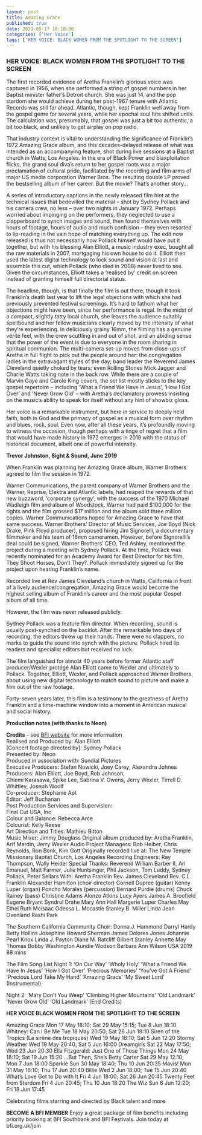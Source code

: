 ```yaml
---
layout: post
title: Amazing Grace
published: true
date: 2021-05-17 18:10:00
categories: ['Her Voice']
tags: ['HER VOICE: BLACK WOMEN FROM THE SPOTLIGHT TO THE SCREEN']
---
```

### HER VOICE: BLACK WOMEN FROM THE SPOTLIGHT TO THE SCREEN 

The first recorded evidence of Aretha Franklin’s glorious voice was captured in 1956, when she performed a string of gospel numbers in her Baptist minister father’s Detroit church. She was just 14, and the pop stardom she would achieve during her post-1967 tenure with Atlantic Records was still far ahead. Atlantic, though, kept Franklin well away from the gospel genre for several years, while her epochal soul hits shifted units. The calculation was, presumably, that gospel was just a bit too authentic, a bit too black, and unlikely to get airplay on pop radio.  

That industry context is vital to understanding the significance of Franklin’s 1972 Amazing Grace album, and this decades-delayed release of what was intended as an accompanying feature, shot during live sessions at a Baptist church in Watts, Los Angeles. In the era of Black Power and blaxploitation flicks, the grand soul diva’s return to her gospel roots was a major proclamation of cultural pride, facilitated by the recording and film arms of major US media corporation Warner Bros. The resulting double LP proved the bestselling album of her career. But the movie? That’s another story…  

A series of introductory captions in the newly released film hint at the technical issues that bedevilled the material – shot by Sydney Pollack and his camera crew, no less – over two nights in January 1972. Perhaps worried about impinging on the performers, they neglected to use a clapperboard to synch images and sound, then found themselves with hours of footage, hours of audio and much confusion – they even resorted to lip-reading in the vain hope of matching everything up. The edit now released is thus not necessarily how Pollack himself would have put it together, but with his blessing Alan Elliott, a music industry exec, bought all the raw materials in 2007, mortgaging his own house to do it. Elliott then used the latest digital technology to lock sound and vision at last and assemble this cut, which Pollack (who died in 2008) never lived to see. Given the circumstances, Elliott takes a ‘realised by’ credit on screen instead of granting himself full directorial status.  

The headline, though, is that finally the film is out there, though it took Franklin’s death last year to lift the legal objections with which she had previously prevented festival screenings. It’s hard to fathom what her objections might have been, since her performance is regal. In the midst of a compact, slightly tatty local church, she leaves the audience suitably spellbound and her fellow musicians clearly moved by the intensity of what they’re experiencing. In deliciously grainy 16mm, the filming has a genuine vérité feel, with the crew scuttling in and out of shot, and an abiding sense that the power of the event is due to everyone in the room sharing in spiritual communion. The multi-camera set-up moves from close-ups of Aretha in full flight to pick out the people around her: the congregation ladies in the extravagant styles of the day; band leader the Reverend James Cleveland quietly choked by tears; even Rolling Stones Mick Jagger and Charlie Watts taking note in the back row. While there are a couple of Marvin Gaye and Carole King covers, the set list mostly sticks to the key gospel repertoire – including ‘What a Friend We Have in Jesus’, ‘How I Got Over’ and ‘Never Grow Old’ – with Aretha’s declamatory prowess insisting on the music’s ability to speak for itself without any hint of showbiz gloss.  

Her voice is a remarkable instrument, but here in service to deeply held faith, both in God and the primacy of gospel as a musical form over rhythm and blues, rock, soul. Even now, after all these years, it’s profoundly moving to witness the occasion, though perhaps with a tinge of regret that a film that would have made history in 1972 emerges in 2019 with the status of historical document, albeit one of powerful intensity.  

**Trevor Johnston, Sight & Sound, June 2019**  

When Franklin was planning her Amazing Grace album, Warner Brothers agreed to film the session in 1972.  

Warner Communications, the parent company of Warner Brothers and the Warner, Reprise, Elektra and Atlantic labels, had reaped the rewards of that new buzzword, ‘corporate synergy’, with the success of the 1970 Michael Wadleigh film and album of Woodstock. Warner had paid $100,000 for the rights and the film grossed $17 million and the album sold three million copies. Warner Communications hoped for Amazing Grace to have that same success.
Warner Brothers’ Director of Music Services, Joe Boyd (Nick Drake, Pink Floyd producer), proposed hiring Jim Signorelli, a documentary filmmaker and his team of 16mm cameramen. However, before Signorelli’s deal could be signed, Warner Brothers’ CEO, Ted Ashley, mentioned the project during a meeting with Sydney Pollack. At the time, Pollack was recently nominated for an Academy Award for Best Director for his film, They Shoot Horses, Don’t They?. Pollack immediately signed up for the project upon hearing Franklin’s name.  

Recorded live at Rev James Cleveland’s church in Watts, California in front of a lively audience/congregation, Amazing Grace would become the highest selling album of Franklin’s career and the most popular Gospel album of all time.  

However, the film was never released publicly.  

Sydney Pollack was a feature film director. When recording, sound is usually post-synched on the backlot. After the remarkable two days of recording, the editors threw up their hands. There were no clappers, no marks to guide the sound into synch with the picture. Pollack hired lip readers and specialist editors but received no luck.  

The film languished for almost 40 years before former Atlantic staff producer/Wexler protégé Alan Elliott came to Wexler and ultimately to Pollack. Together, Elliott, Wexler, and Pollack approached Warner Brothers about using new digital technology to match sound to picture and make a film out of the raw footage.  

Forty-seven years later, this film is a testimony to the greatness of Aretha Franklin and a time-machine window into a moment in American musical and social history.  

**Production notes (with thanks to Neon)**

**Credits** - see [BFI website](https://www2.bfi.org.uk/films-tv-people/5ce28f525419a) for more information  
Realised and Produced by: Alan Elliott  
[Concert footage directed by]: Sydney Pollack  
Presented by: Neon  
Produced in association with: Sundial Pictures  
Executive Producers: Stefan Nowicki, Joey Carey, Alexandra Johnes  
Producers: Alan Elliott, Joe Boyd, Rob Johnson,  
Chiemi Karasawa, Spike Lee, Sabrina V. Owens, Jerry Wexler, Tirrell D. Whittley, Joseph Woolf  
Co-producer: Stephanie Apt  
Editor: Jeff Buchanan  
Post Production Services and Supervision:  
Final Cut USA, Inc  
Colour and Balance: Rebecca Arce  
Colourist: Kelly Reese  
Art Direction and Titles: Mathieu Bitton  
Music Mixer: Jimmy Douglass
Original album produced by: Aretha Franklin,
Arif Mardin, Jerry Wexler
Audio Project Managers: Bob Heiber, 
Chris Reynolds, Ron Bonk, Kim Gott
Originally recorded live at: The New Temple Missionary Baptist Church, Los Angeles
Recording Engineers: Ray Thompson, Wally Heider
Special Thanks: Reverend William Barber II, 
Ari Emanuel, Matt Farmer, Julie Huntsinger, 
Phil Jackson, Tom Luddy, Sydney Pollack, 
Peter Sellars
With:
Aretha Franklin
Rev. James Cleveland
Rev. C.L. Franklin
Alexander Hamilton (choir director)
Cornell Dupree (guitar)
Kenny Luper (organ)
Poncho Morales (percussion)
Bernard Purdie (drums)
Chuck Rainey (bass)
Christine Adams
Alonzo Atkins
Lucy Ayers
James A. Broofield
Eugene Bryant
Syndrul Drahe
Mary Ann Hall
Margerie Luper
Charles May
Ethel Ruth Mcisaac
Odessa L. Mccastle
Stanley B. Miller
Linda Jean Ovenland
Rashi Park	

The Southern California Community Choir:
Donna J. Hammond
Darryl Hardy
Betty Hollins
Josephine Howard
Sherman James
Dolores Jones
Johannie Pearl Knox
Linda J. Payton
Diane M. Ratcliff
Gilbert Stanley
Annette May Thomas
Bobby Washington
Aundie Wodson
Barbara Ann Wilson
USA 2019
88 mins

The Film Song List
Night 1:
‘On Our Way’
‘Wholy Holy’
‘What a Friend We Have In Jesus’
‘How I Got Over’
‘Precious Memories’
‘You’ve Got A Friend’
‘Precious Lord Take My Hand’
‘Amazing Grace’
‘My Sweet Lord’ (Instrumental)

Night 2:
‘Mary Don’t You Weep’
‘Climbing Higher Mountains’
‘Old Landmark’
‘Never Grow Old’
‘Old Landmark’ (End Credits)

**HER VOICE  BLACK WOMEN FROM THE SPOTLIGHT TO THE SCREEN**

Amazing Grace 
Mon 17 May 18:10; Sat 29 May 15:15; 
Tue 8 Jun 18:10
Whitney: Can I Be Me
Tue 18 May 20:50; Sat 26 Jun 18:10
Siren of the Tropics (La sirène des tropiques)
Wed 19 May 18:10; Sat 5 Jun 12:20
Stormy Weather
Wed 19 May 20:40; Sat 5 Jun 16:00
Dreamgirls
Sat 22 May 17:50; Wed 23 Jun 20:30
Ella Fitzgerald: Just One of Those Things
Mon 24 May 18:10; Sat 19 Jun 15:20
…But Then, She’s Betty Carter
Sat 29 May 12:10; Mon 7 Jun 18:00
Sparkle
Sun 30 May 18:40; Thu 10 Jun 20:35
Mavis!
Mon 31 May 16:10; Thu 17 Jun 20:40
Billie
Wed 2 Jun 18:00; Tue 15 Jun 20:40
What’s Love Got to Do with It
Fri 4 Jun 18:00; Sat 26 Jun 20:45
Twenty Feet from Stardom
Fri 4 Jun 20:45; Thu 10 Jun 18:20
The Wiz
Sun 6 Jun 12:20; Fri 18 Jun 17:45

Celebrating films starring and directed by 
Black talent and more

**BECOME A BFI MEMBER** 
Enjoy a great package of film benefits 
including priority booking at BFI Southbank 
and BFI Festivals. Join today at bfi.org.uk/join

